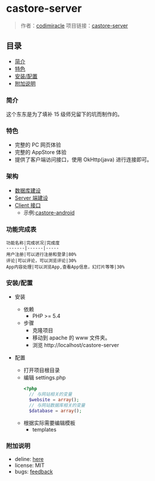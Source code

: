 # castore-server
>作者：[codimiracle](https://github.com/codimiracle)
>项目链接：[castore-server](https://github.com/codimiracle/castore-server)
## 目录
- [简介](#简介)
- [特色](#特色)
- [安装/配置](#安装配置)
- [附加说明](#附加说明)

### 简介
这个东东是为了填补 15 级师兄留下的坑而制作的。
### 特色
- 完整的 PC 网页体验
- 完整的 AppStore 体验
- 提供了客户端访问接口，使用 OkHttp(java) 进行连接即可。
### 架构
- [数据库建设](https://github.com/codimiracle/castore-server/docs/database-guide.md)
- [Server 端建设](https://github.com/codimiracle/castore-server/docs/server-guide.md)
- [Client 接口](https://github.com/codimiracle/castore-server/docs/client-guide.md)
    - 示例:[castore-android](https://github.com/codimiracle/castore-android)
    
### 功能完成表
    功能名称|完成状况|完成度
    -------|------|-----
    用户注册|可以进行注册和登录|80%
    评论|可以评论，可以浏览评论|30%
    App内容处理|可以浏览App,查看App信息，幻灯片等等|30%
### 安装/配置
- 安装
    - 依赖
        - PHP >= 5.4
    - 步骤
        - 克隆项目
        - 移动到 apache 的 www 文件夹。
        - 浏览 http://localhost/castore-server
    
- 配置
    - 打开项目根目录
    - 编辑 settings.php
        ```php
        <?php
          // 与网站相关的变量
          $website = array();
          // 与网站数据库相关的变量
          $database = array();
        ```
    - 根据实际需要编辑模板
        - templates
### 附加说明
- deline: [here](https://github.com/codimiracle/deline)
- license: MIT
- bugs: [feedback](mailto:Codimiracle@outlook.com)
